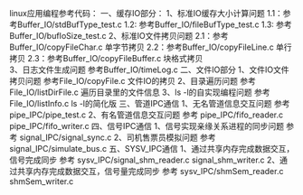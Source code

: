 linux应用编程参考代码：
一、缓存IO部分：
	1、标准IO缓存大小计算问题
		1.1：参考Buffer_IO/stdBufType_test.c
		1.2: 参考Buffer_IO/fileBufType_test.c
		1.3: 参考Buffer_IO/bufIoSize_test.c
	2、标准IO文件拷贝问题
		2.1：参考Buffer_IO/copyFileChar.c 单字节拷贝
		2.2：参考Buffer_IO/copyFileLine.c 单行拷贝
		2.3：参考Buffer_IO/copyFileBuffer.c 块格式拷贝	
	3、日志文件生成问题
		参考Buffer_IO/timeLog.c
二、文件IO部分
	1、文件IO文件拷贝问题
		参考File_IO/copyFile.c	文件IO的拷贝
	2、目录遍历问题
		参考File_IO/listDirFile.c	遍历目录里的文件信息
	3、ls -l的自实现编程问题
		参考File_IO/listInfo.c		ls -l的简化版
三、管道IPC通信
	1、无名管道信息交互问题
		参考 pipe_IPC/pipe_test.c
	2、有名管道信息交互问题
		参考 pipe_IPC/fifo_reader.c		pipe_IPC/fifo_writer.c
四、信号IPC通信
	1、信号实现亲缘关系进程的同步问题
		参考 signal_IPC/signal_sync.c
	2、司机售票员模拟问题
		参考 signal_IPC/simulate_bus.c
五、SYSV_IPC通信
	1、通过共享内存完成数据交互，信号完成同步
		参考 sysv_IPC/signal_shm_reader.c  signal_shm_writer.c
	2、通过共享内存完成数据交互，信号量完成同步
		参考 sysv_IPC/shmSem_reader.c shmSem_writer.c

